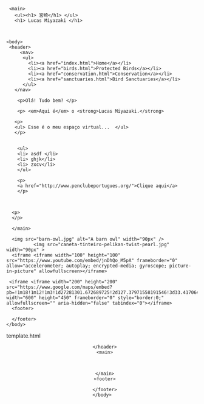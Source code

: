 <html>
	
	 <main>
	   <ul><h1> 宮崎</h1> </ul>
	   <h1> Lucas Miyazaki </h1>
	   


	<body>
	 <header> 
	     <nav>
          <ul> 
            <li><a href="index.html">Home</a></li>
            <li><a href="birds.html">Protected Birds</a></li>
            <li><a href="conservation.html">Conservation</a></li>
            <li><a href="sanctuaries.html">Bird Sanctuaries</a></li>
          </ul>
       </nav>
   </header> 
	    
	    <p>Olá! Tudo bem? </p>
	    
	    <p> <em>Aqui é</em> o <strong>Lucas Miyazaki.</strong> 
	    
	   <p> 
	   <ul> Esse é o meu espaço virtual...  </ul>
	   </p>
	    

	    <ul> 
	    <li> asdf </li>
	    <li> ghjk</li>
	    <li> zxcv</li>
	    </ul>
	    
	    <p>	    
	    <a href="http://www.penclubeportugues.org/">Clique aqui</a>
	    </p>
	  
	 

	  <p> 
	  </p>
	  
	  </main>
	  
	  <img src="barn-owl.jpg" alt="A barn owl" width="90px" />
	 		  <img src="caneta-tinteiro-pelikan-twist-pearl.jpg" width="90px" > 
	  <iframe <iframe width="100" height="100" src="https://www.youtube.com/embed/jnDhQo_M5pA" frameborder="0" allow="accelerometer; autoplay; encrypted-media; gyroscope; picture-in-picture" allowfullscreen></iframe>
	 
	 <iframe <iframe width="200" height="200" src="https://www.google.com/maps/embed?pb=!1m18!1m12!1m3!1d27281301.672689725!2d127.37971558191546!3d33.41706444904262!2m3!1f0!2f0!3f0!3m2!1i1024!2i768!4f13.1!3m3!1m2!1s0x34674e0fd77f192f%3A0xf54275d47c665244!2sJapan!5e0!3m2!1sen!2sbr!4v1593386306867!5m2!1sen!2sbr" width="600" height="450" frameborder="0" style="border:0;" allowfullscreen="" aria-hidden="false" tabindex="0"></iframe>
	  <footer>
	    
	  </footer>
	</body>
</html>











































template.html


<!DOCTYPE html>
<html>
	<head>
		<title>Blank Page</title>
		<link type="text/css" rel="stylesheet" href="styles.css"/>
		<meta charset="utf-8"/>
	</head>
	<body>
	  <header>
	    
	  </header>
	  <main>
	    
	    
	    
	  </main>
	  <footer>
	    
	  </footer>
	</body>
</html>








